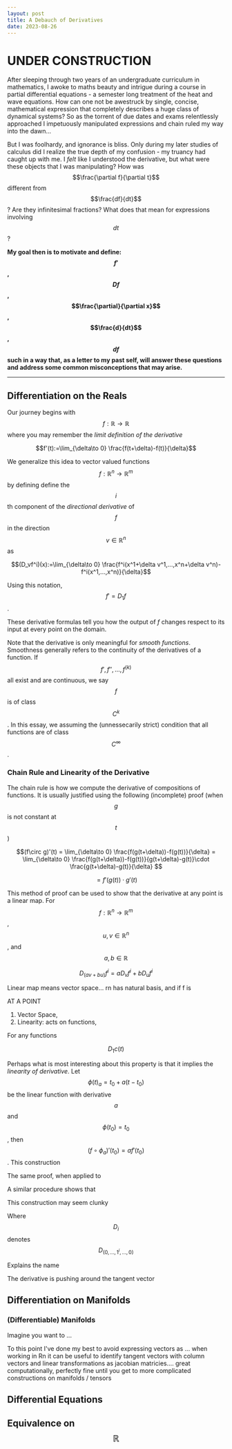 ```yaml
---
layout: post
title: A Debauch of Derivatives
date: 2023-08-26
---
```


# UNDER CONSTRUCTION

After sleeping through two years of an undergraduate curriculum in mathematics, I awoke to maths beauty and intrigue during a course in partial differential equations - a semester long treatment of the heat and wave equations. How can one not be awestruck by single, concise, mathematical expression that completely describes a huge class of dynamical systems? So as the torrent of due dates and exams relentlessly approached I impetuously manipulated expressions and chain ruled my way into the dawn...

But I was foolhardy, and ignorance is bliss. Only during my later studies of calculus did I realize the true depth of my confusion - my truancy had caught up with me. I *felt* like I understood the derivative, but what were these objects that I was manipulating? How was $$\frac{\partial f}{\partial t}$$ different from $$\frac{df}{dt}$$? Are they infinitesimal fractions? What does that mean for expressions involving $$dt$$? 

**My goal then is to motivate and define: $$f'$$, $$Df$$, $$\frac{\partial}{\partial x}$$, $$\frac{d}{dt}$$, $$df$$ such in a way that, as a letter to my past self, will answer these questions and address some common misconceptions that may arise.**

***********************

## Differentiation on the Reals

Our journey begins with $$f:\mathbb{R}\to \mathbb{R}$$ where you may remember the *limit definition of the derivative*

$$f'(t):=\lim_{\delta\to 0} \frac{f(t+\delta)-f(t)}{\delta}$$

We generalize this idea to vector valued functions $$f:\mathbb{R}^n\to \mathbb{R}^m$$ by defining define the $$i$$th component of the *directional derivative* of $$f$$ in the direction $$v\in\mathbb{R}^n$$ as

$$(D_vf^i)(x):=\lim_{\delta\to 0} \frac{f^i(x^1+\delta v^1,...,x^n+\delta v^n)-f^i(x^1,...,x^n)}{\delta}$$

Using this notation, $$f'=D_1f$$.

These derivative formulas tell you how the output of $f$ changes respect to its input at every point on the domain.

Note that the derivative is only meaningful for *smooth functions*. Smoothness generally refers to the continuity of the derivatives of a function. If $$f',f'',...,f^{(k)}$$ all exist and are continuous, we say $$f$$ is of class $$C^k$$. In this essay, we assuming the (unnessecarily strict) condition that all functions are of class $$C^\infty$$.

### Chain Rule and Linearity of the Derivative

The chain rule is how we compute the derivative of compositions of functions. It is usually justified using the following (incomplete) proof (when $$g$$ is not constant at $$t$$)

$$(f\circ g)'(t) = \lim_{\delta\to 0} \frac{f(g(t+\delta))-f(g(t))}{\delta} = \lim_{\delta\to 0} \frac{f(g(t+\delta))-f(g(t))}{g(t+\delta)-g(t)}\cdot \frac{g(t+\delta)-g(t)}{\delta} $$


$$= f'(g(t))\cdot g'(t)$$

This method of proof can be used to show that the derivative at any point is a linear map. For $$f:\mathbb{R}^n\to \mathbb{R}^m$$, $$u,v\in\mathbb{R}^n$$, and $$a,b\in\mathbb{R}$$

$$D_(av+bu)f^i = aD_vf^i+bD_uf^i$$

Linear map means vector space... rn has natural basis, and if f is




AT A POINT
1. Vector Space,
1. Linearity: acts on functions,  

For any functions

$$ D_1c(t)$$

Perhaps what is most interesting about this property is that it implies the *linearity of derivative*. Let $$\phi(t)_a=t_0+a(t-t_0)$$ be the linear function with derivative $$a$$ and $$\phi(t_0)=t_0$$, then $$(f\circ \phi_a)'(t_0)=af'(t_0)$$. This construction 

The same proof, when applied to

A similar procedure shows that

This construction may seem clunky

Where $$D_i$$ denotes $$D_{(0,...,1^i,...,0)}$$

Explains the name 

The derivative is pushing around the tangent vector


## Differentiation on Manifolds

### (Differentiable) Manifolds

Imagine you want to ...


To this point I've done my best to avoid expressing vectors as ... when working in Rn it can be useful to identify tangent vectors with column vectors and linear transformations as jacobian matricies.... great computationally, perfectly fine until you get to more complicated constructions on manifolds / tensors

## Differential Equations

## Equivalence on $$\mathbb{R}$$